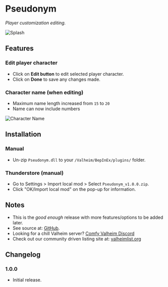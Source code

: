# Pseudonym

*Player customization editing.*

![Splash](https://i.imgur.com/wY7SMDf.png)

## Features

### Edit player character

  * Click on **Edit button** to edit selected player character.
  * Click on **Done** to save any changes made.

### Character name (when editing)

  * Maximum name length increased from `15` to `20`
  * Name can now include numbers

![Character Name](https://i.imgur.com/vGboiA3.png)

## Installation

### Manual

  * Un-zip `Pseudonym.dll` to your `/Valheim/BepInEx/plugins/` folder.

### Thunderstore (manual)

  * Go to Settings > Import local mod > Select `Pseudonym_v1.0.0.zip`.
  * Click "OK/Import local mod" on the pop-up for information.

## Notes

  * This is the *good enough* release with more features/options to be added later.
  * See source at: [GitHub](https://github.com/redseiko/ComfyMods/tree/main/Pseudonym).
  * Looking for a chill Valheim server? [Comfy Valheim Discord](https://discord.gg/ameHJz5PFk)
  * Check out our community driven listing site at: [valheimlist.org](https://valheimlist.org/)

## Changelog

### 1.0.0

  * Initial release.